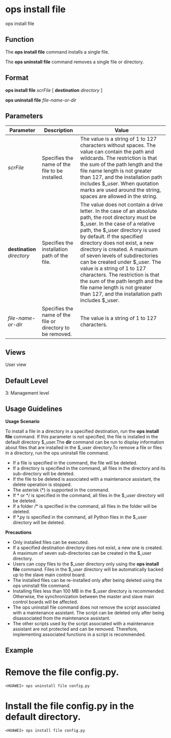 ops install file
================

ops install file

Function
--------



The **ops install file** command installs a single file.

The **ops uninstall file** command removes a single file or directory.




Format
------

**ops install file** *scrFile* [ **destination** *directory* ]

**ops uninstall file** *file-name-or-dir*


Parameters
----------

| Parameter | Description | Value |
| --- | --- | --- |
| *scrFile* | Specifies the name of the file to be installed. | The value is a string of 1 to 127 characters without spaces. The value can contain the path and wildcards. The restriction is that the sum of the path length and the file name length is not greater than 127, and the installation path includes $\_user.  When quotation marks are used around the string, spaces are allowed in the string. |
| **destination** *directory* | Specifies the installation path of the file. | The value does not contain a drive letter. In the case of an absolute path, the root directory must be $\_user. In the case of a relative path, the $\_user directory is used by default. If the specified directory does not exist, a new directory is created. A maximum of seven levels of subdirectories can be created under $\_user. The value is a string of 1 to 127 characters. The restriction is that the sum of the path length and the file name length is not greater than 127, and the installation path includes $\_user. |
| *file-name-or-dir* | Specifies the name of the file or directory to be removed. | The value is a string of 1 to 127 characters. |



Views
-----

User view


Default Level
-------------

3: Management level


Usage Guidelines
----------------

**Usage Scenario**

To install a file in a directory in a specified destination, run the **ops install file** command. If this parameter is not specified, the file is installed in the default directory $\_user.The **dir** command can be run to display information about files that are installed in the $\_user directory.To remove a file or files in a directory, run the ops uninstall file command.

* If a file is specified in the command, the file will be deleted.
* If a directory is specified in the command, all files in the directory and its sub-directory will be deleted.
* If the file to be deleted is associated with a maintenance assistant, the delete operation is stopped.
* The asterisk (\*) is supported in the command.
* If \* or \*/ is specified in the command, all files in the $\_user directory will be deleted.
* If a folder /\* is specified in the command, all files in the folder will be deleted.
* If \*.py is specified in the command, all Python files in the $\_user directory will be deleted.

**Precautions**

* Only installed files can be executed.
* If a specified destination directory does not exist, a new one is created. A maximum of seven sub-directories can be created in the $\_user directory.
* Users can copy files to the $\_user directory only using the **ops install file** command. Files in the $\_user directory will be automatically backed up to the slave main control board.
* The installed files can be re-installed only after being deleted using the ops uninstall file command.
* Installing files less than 100 MB in the $\_user directory is recommended. Otherwise, the synchronization between the master and slave main control boards will be affected.
* The ops uninstall file command does not remove the script associated with a maintenance assistant. The script can be deleted only after being disassociated from the maintenance assistant.
* The other scripts used by the script associated with a maintenance assistant are not protected and can be removed. Therefore, implementing associated functions in a script is recommended.


Example
-------

# Remove the file config.py.
```
<HUAWEI> ops uninstall file config.py

```

# Install the file config.py in the default directory.
```
<HUAWEI> ops install file config.py

```
